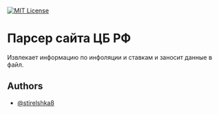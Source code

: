 [![MIT License](https://img.shields.io/badge/License-MIT-green.svg)](https://choosealicense.com/licenses/mit/)

# Парсер сайта ЦБ РФ

Извлекает информацию по инфоляции и ставкам и заносит данные в файл.




## Authors

- [@stirelshka8](https://github.com/stirelshka8)

